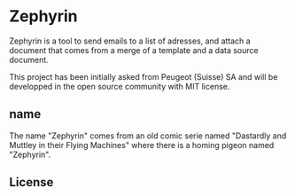 # Zephyrin

Zephyrin is a tool to send emails to a list of adresses, and attach a document that comes from a merge of a template and a data source document.

This project has been initially asked from Peugeot (Suisse) SA and will be developped in the open source community with MIT license.

## name

The name "Zephyrin" comes from an old comic serie named "Dastardly and Muttley in their Flying Machines" where there is a homing pigeon named "Zephyrin".

## License
